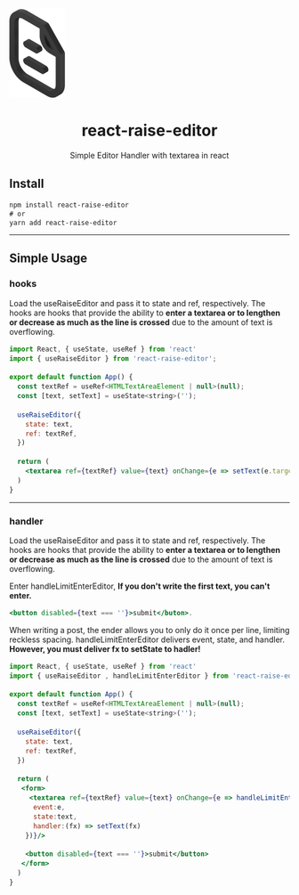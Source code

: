 # <div align="center">

<div align="center" style="width: 100px;" >
<img src="https://github.com/deep-hwan/react-raise-editor/blob/main/public/edit-img.png?raw=true" style="width: 100px;" alt="Title Image">
</div>
<h1 align="center">react-raise-editor</h1>

<p align="center">
Simple Editor Handler with textarea in react
</p>
</div>

## Install

    npm install react-raise-editor
    # or
    yarn add react-raise-editor

---

## Simple Usage

### hooks

Load the useRaiseEditor and pass it to state and ref, respectively.
The hooks are hooks that provide the ability to **enter a textarea or to lengthen or decrease as much as the line is crossed** due to the amount of text is overflowing.


```jsx
import React, { useState, useRef } from 'react'
import { useRaiseEditor } from 'react-raise-editor';

export default function App() {
  const textRef = useRef<HTMLTextAreaElement | null>(null); 
  const [text, setText] = useState<string>('');

  useRaiseEditor({
    state: text,
    ref: textRef,
  })

  return (
    <textarea ref={textRef} value={text} onChange={e => setText(e.target.value)}/>
  )
}
```

---

### handler

Load the useRaiseEditor and pass it to state and ref, respectively.
The hooks are hooks that provide the ability to **enter a textarea or to lengthen or decrease as much as the line is crossed** due to the amount of text is overflowing.

Enter handleLimitEnterEditor, **If you don't write the first text, you can't enter.**
```jsx
<button disabled={text === ''}>submit</buton>.
```

When writing a post, the ender allows you to only do it once per line, limiting reckless spacing.
handleLimitEnterEditor delivers event, state, and handler.
**However, you must deliver fx to setState to hadler!**


```jsx
import React, { useState, useRef } from 'react'
import { useRaiseEditor , handleLimitEnterEditor } from 'react-raise-editor';

export default function App() {
  const textRef = useRef<HTMLTextAreaElement | null>(null); 
  const [text, setText] = useState<string>('');

  useRaiseEditor({
    state: text,
    ref: textRef,
  })

  return (
   <form>
     <textarea ref={textRef} value={text} onChange={e => handleLimitEnterEditor({
      event:e,
      state:text,
      handler:(fx) => setText(fx)
    })}/>
    
    <button disabled={text === ''}>submit</button>
   </form>
  )
}
```
